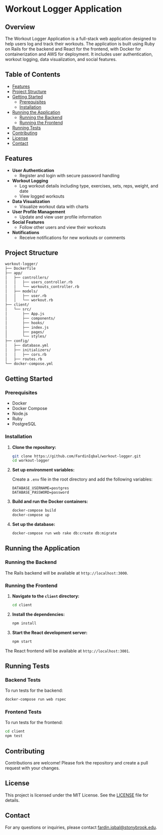 # Workout Logger Application

## Overview

The Workout Logger Application is a full-stack web application designed to help users log and track their workouts. The application is built using Ruby on Rails for the backend and React for the frontend, with Docker for containerization and AWS for deployment. It includes user authentication, workout logging, data visualization, and social features.

## Table of Contents

- [Features](#features)
- [Project Structure](#project-structure)
- [Getting Started](#getting-started)
  - [Prerequisites](#prerequisites)
  - [Installation](#installation)
- [Running the Application](#running-the-application)
  - [Running the Backend](#running-the-backend)
  - [Running the Frontend](#running-the-frontend)
- [Running Tests](#running-tests)
- [Contributing](#contributing)
- [License](#license)
- [Contact](#contact)

## Features

- **User Authentication**
  - Register and login with secure password handling
- **Workout Logging**
  - Log workout details including type, exercises, sets, reps, weight, and date
  - View logged workouts
- **Data Visualization**
  - Visualize workout data with charts
- **User Profile Management**
  - Update and view user profile information
- **Social Features**
  - Follow other users and view their workouts
- **Notifications**
  - Receive notifications for new workouts or comments

## Project Structure

~~~bash
workout-logger/
├── Dockerfile
├── app/
│   ├── controllers/
│   │   ├── users_controller.rb
│   │   └── workouts_controller.rb
│   ├── models/
│   │   ├── user.rb
│   │   └── workout.rb
├── client/
│   └── src/
│       ├── App.js
│       ├── components/
│       ├── hooks/
│       ├── index.js
│       ├── pages/
│       └── styles/
├── config/
│   ├── database.yml
│   ├── initializers/
│   │   ├── cors.rb
│   ├── routes.rb
└── docker-compose.yml
~~~

## Getting Started

### Prerequisites

- Docker
- Docker Compose
- Node.js
- Ruby
- PostgreSQL

### Installation

1. **Clone the repository:**

    ~~~bash
    git clone https://github.com/FardinIqbal/workout-logger.git
    cd workout-logger
    ~~~

2. **Set up environment variables:**

    Create a `.env` file in the root directory and add the following variables:

    ~~~env
    DATABASE_USERNAME=postgres
    DATABASE_PASSWORD=password
    ~~~

3. **Build and run the Docker containers:**

    ~~~bash
    docker-compose build
    docker-compose up
    ~~~

4. **Set up the database:**

    ~~~bash
    docker-compose run web rake db:create db:migrate
    ~~~

## Running the Application

### Running the Backend

The Rails backend will be available at `http://localhost:3000`.

### Running the Frontend

1. **Navigate to the `client` directory:**

    ~~~bash
    cd client
    ~~~

2. **Install the dependencies:**

    ~~~bash
    npm install
    ~~~

3. **Start the React development server:**

    ~~~bash
    npm start
    ~~~

The React frontend will be available at `http://localhost:3001`.

## Running Tests

### Backend Tests

To run tests for the backend:

~~~bash
docker-compose run web rspec
~~~

### Frontend Tests

To run tests for the frontend:

~~~bash
cd client
npm test
~~~

## Contributing

Contributions are welcome! Please fork the repository and create a pull request with your changes.

## License

This project is licensed under the MIT License. See the [LICENSE](LICENSE) file for details.

## Contact

For any questions or inquiries, please contact [fardin.iqbal@stonybrook.edu](mailto:fardin.iqbal@stonybrook.edu).